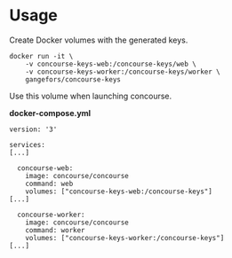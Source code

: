 # Usage

Create Docker volumes with the generated keys.

```
docker run -it \
    -v concourse-keys-web:/concourse-keys/web \
    -v concourse-keys-worker:/concourse-keys/worker \
    gangefors/concourse-keys
```

Use this volume when launching concourse.

**docker-compose.yml**
```
version: '3'

services:
[...]

  concourse-web:
    image: concourse/concourse
    command: web
    volumes: ["concourse-keys-web:/concourse-keys"]
[...]

  concourse-worker:
    image: concourse/concourse
    command: worker
    volumes: ["concourse-keys-worker:/concourse-keys"]
[...]
```
